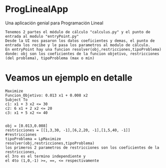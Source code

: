 # ProgLinealApp
Una aplicación genial para Programación Lineal

	Tenemos 2 partes el módulo de cálculo "calculus.py" y el punto de entrada al modulo "entryPoint.py"
	Desde la UI nos pasaron los datos coeficientes y demas, el punto de entrada los recibe y le pasa los parametros al modulo de cálculo.
	En entryPoint hay una funcion resolver(obj,restricciones,tipoProblema) 
	donde: obj son los coeficientes de la funcion objetivo, restricciones (del problema), tipoProblema (max o min)

# Veamos un ejemplo en detalle

	Maximize
	Funcion_Objetivo: 0.013 x1 + 0.008 x2
	Subject To
	c1: x1 + 3 x2 <= 30
	c2: 6 x1 + 2 x2 <= 20
	c3: x1 + 5 x2 <= 40


	obj = [0.013,0.008]
	restricciones = [[1,3,30, -1],[6,2,20, -1],[1,5,40, -1]] #restricciones
	tipoProblema = LpMaximize
	resolver(obj,restricciones,tipoProblema)
	los primeros 2 parametros de restricciones son los coeficientes de la restricciones, 
	el 3ro es el termino independiente y 
	el 4to (1,0,-1) >=, ==, <= respectivamente

